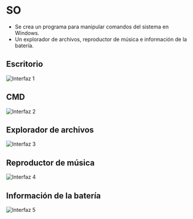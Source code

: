 # SO
- Se crea un programa para manipular comandos del sistema en Windows.
- Un explorador de archivos, reproductor de música e información de la batería.


## Escritorio
![Interfaz 1](https://github.com/AlfredoCU/CMD/blob/feature/media/Imagenes/1.png)

## CMD
![Interfaz 2](https://github.com/AlfredoCU/CMD/blob/feature/media/Imagenes/2.png)

## Explorador de archivos
![Interfaz 3](https://github.com/AlfredoCU/CMD/blob/feature/media/Imagenes/3.png)

## Reproductor de música
![Interfaz 4](https://github.com/AlfredoCU/CMD/blob/feature/media/Imagenes/4.png)

## Información de la batería
![Interfaz 5](https://github.com/AlfredoCU/CMD/blob/feature/media/Imagenes/5.png)
